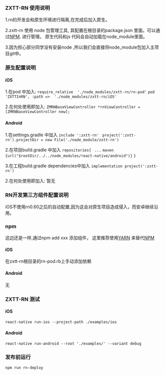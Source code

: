 ### ZXTT-RN 使用说明

1.rn的开发会和原生环境进行隔离,在完成后加入原生。

2.zxtt-rn 使用 node 包管理工具, 其配置在根目录的package.json 里面。可以通过[NPM](https://docs.npmjs.com/). 进行管理。 原生代码和js 代码会自动加载在node_module里面。

3.因为担心部分同学没有安装node ,所以我们会直接将node_module包加入主项目git中。


### 原生配置说明
#### iOS

1.在pod 中加入:
`require_relative  './node_modules/zxtt-rn/rn-pod'`
`pod 'ZXTTInRN', :path =>  './node_modules/zxtt-rn/iOS'`

2.在何处使用即加入:
`ZMRNBaseViewController *rnViewController = [ZMRNBaseViewController new];`

#### Android

1.在settings.gradle 中加入
`include ':zxtt-rn' `
`project(':zxtt-rn').projectDir = new File('./node_module/zxtt-rn')`

2.在项目build.gradle 中加入
`repositories{`
       ` ...`
      `maven {url("$rootDir/../../node_modules/react-native/android")}`
    `}`

3.在工程build.gradle dependencies中加入
`implementation project(':zxtt-rn')`

2.在何处使用即加入:
暂无

### RN开发第三方组件配置说明
iOS不使用rn0.60之后的自动配置,因为这会对原生项目造成侵入，而安卓继续沿用。

### npm
这边还是一样,通过npm add xxx 添加组件， 这里推荐使用[YARN](https://www.baidu.com/link?url=OZPDrLVCg4dnBsO1aTf_w8z-smPA3r6LG_SWU2BR5wLmH1kRg10P5_RYcd7qFZ72&wd=&eqid=e8bd0a2700d3f4c0000000065da14cb0) 来替代[NPM](https://docs.npmjs.com/)

#### iOS
在zxtt-rn根目录的rn-pod.rb上手动添加依赖

#### Android
无



### ZXTT-RN 测试
#### iOS
`react-native run-ios --project-path ./examples/ios`

#### Android

`react-native run-android --root './examples/' --variant debug`


### 发布前运行
`npm run rn-deploy` 
